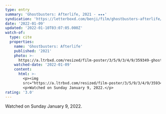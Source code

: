 ```yaml
---
type: entry
summary: 'Ghostbusters: Afterlife, 2021 - ★★★'
syndication: 'https://letterboxd.com/benji/film/ghostbusters-afterlife/'
date: '2022-01-09'
updated: '2022-01-10T03:07:05.000Z'
watch-of:
  type: cite
  properties:
    name: 'Ghostbusters: Afterlife'
    published: '2021'
    photo: >-
      https://a.ltrbxd.com/resized/film-poster/3/5/9/3/4/9/359349-ghostbusters-afterlife-0-500-0-750-crop.jpg?k=e8633ef589
    watched-date: '2022-01-09'
    content:
      html: >-
        <p><img
        src="https://a.ltrbxd.com/resized/film-poster/3/5/9/3/4/9/359349-ghostbusters-afterlife-0-500-0-750-crop.jpg?k=e8633ef589"/></p>
        <p>Watched on Sunday January 9, 2022.</p>
rating: '3.0'
---
```

Watched on Sunday January 9, 2022.
